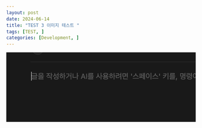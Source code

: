 ```yaml
---
layout: post
date: 2024-06-14
title: "TEST 3 이미지 테스트 "
tags: [TEST, ]
categories: [Development, ]
---
```



![0](/assets/img/2024-06-14-TEST-3-이미지-테스트-.md/0.png)

